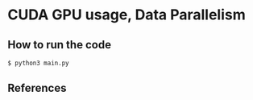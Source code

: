 # CUDA GPU usage, Data Parallelism


## How to run the code

```bash
$ python3 main.py
```



## References

